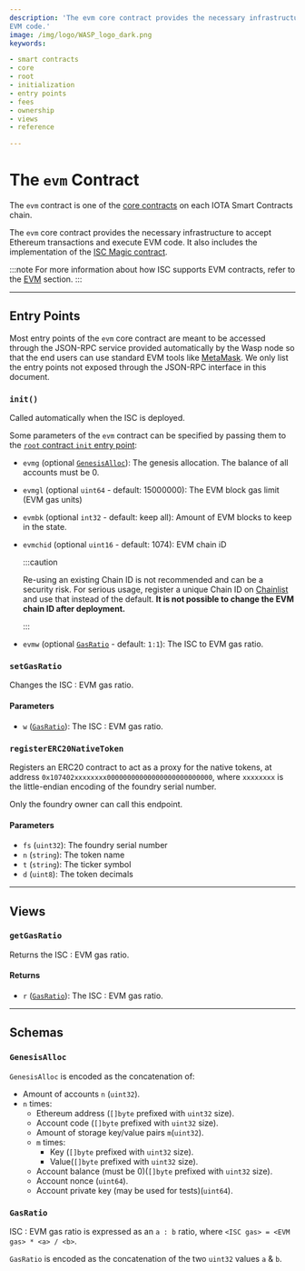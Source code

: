 ```yaml
---
description: 'The evm core contract provides the necessary infrastructure to accept Ethereum transactions and execute
EVM code.'
image: /img/logo/WASP_logo_dark.png
keywords:

- smart contracts
- core
- root
- initialization
- entry points
- fees
- ownership
- views
- reference

---
```


# The `evm` Contract

The `evm` contract is one of the [core contracts](overview.md) on each IOTA Smart Contracts chain.

The `evm` core contract provides the necessary infrastructure to accept Ethereum transactions and execute EVM code.
It also includes the implementation of the [ISC Magic contract](../../evm/magic.md).

:::note
For more information about how ISC supports EVM contracts, refer to the [EVM](../../evm/introduction.md) section.
:::

---

## Entry Points

Most entry points of the `evm` core contract are meant to be accessed through the JSON-RPC service provided
automatically by the Wasp node so that the end users can use standard EVM tools like [MetaMask](https://metamask.io/).
We only list the entry points not exposed through the JSON-RPC interface in this document.

### `init()`

Called automatically when the ISC is deployed.

Some parameters of the `evm` contract can be specified by passing them to the
[`root` contract `init` entry point](root.md#init):

- `evmg` (optional [`GenesisAlloc`](#genesisalloc)): The genesis allocation. The balance of all accounts must be 0.
- `evmgl` (optional `uint64` - default: 15000000): The EVM block gas limit (EVM gas units)
- `evmbk` (optional `int32` - default: keep all): Amount of EVM blocks to keep in the state.
- `evmchid` (optional `uint16` - default: 1074): EVM chain iD

  :::caution

  Re-using an existing Chain ID is not recommended and can be a security risk. For serious usage, register a unique
  Chain ID on [Chainlist](https://chainlist.org/) and use that instead of the default. **It is not possible to change
  the EVM chain ID after deployment.**

  :::

- `evmw` (optional [`GasRatio`](#gasratio) - default: `1:1`): The ISC to EVM gas ratio.

### `setGasRatio`

Changes the ISC : EVM gas ratio.

#### Parameters

- `w` ([`GasRatio`](#gasratio)): The ISC : EVM gas ratio.

### `registerERC20NativeToken`

Registers an ERC20 contract to act as a proxy for the native tokens, at address
`0x107402xxxxxxxx00000000000000000000000000`, where `xxxxxxxx` is the
little-endian encoding of the foundry serial number.

Only the foundry owner can call this endpoint.

#### Parameters

- `fs` (`uint32`): The foundry serial number
- `n` (`string`): The token name
- `t` (`string`): The ticker symbol
- `d` (`uint8`): The token decimals

---

## Views

### `getGasRatio`

Returns the ISC : EVM gas ratio.

#### Returns

- `r` ([`GasRatio`](#gasratio)): The ISC : EVM gas ratio.

---

## Schemas

### `GenesisAlloc`

`GenesisAlloc` is encoded as the concatenation of:

- Amount of accounts `n` (`uint32`).
- `n` times:
    - Ethereum address (`[]byte` prefixed with `uint32` size).
    - Account code (`[]byte` prefixed with `uint32` size).
    - Amount of storage key/value pairs `m`(`uint32`).
    - `m` times:
        - Key (`[]byte` prefixed with `uint32` size).
        - Value(`[]byte` prefixed with `uint32` size).
    - Account balance (must be 0)(`[]byte` prefixed with `uint32` size).
    - Account nonce  (`uint64`).
    - Account private key (may be used for tests)(`uint64`).

### `GasRatio`

ISC : EVM gas ratio is expressed as an `a : b` ratio, where `<ISC gas> = <EVM gas> * <a> / <b>`.

`GasRatio` is encoded as the concatenation of the two `uint32` values `a` & `b`.



